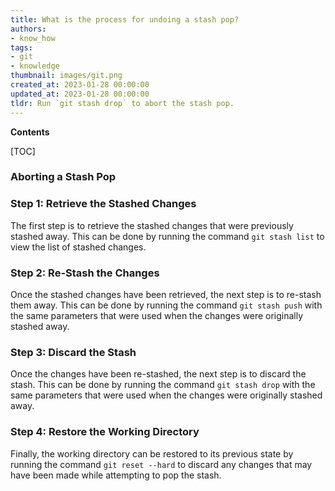 ```yaml
---
title: What is the process for undoing a stash pop?
authors:
- know_how
tags:
- git
- knowledge
thumbnail: images/git.png
created_at: 2023-01-28 00:00:00
updated_at: 2023-01-28 00:00:00
tldr: Run `git stash drop` to abort the stash pop.
---
```


**Contents**

[TOC]

### Aborting a Stash Pop

### Step 1: Retrieve the Stashed Changes 
The first step is to retrieve the stashed changes that were previously stashed away. This can be done by running the command `git stash list` to view the list of stashed changes.

### Step 2: Re-Stash the Changes
Once the stashed changes have been retrieved, the next step is to re-stash them away. This can be done by running the command `git stash push` with the same parameters that were used when the changes were originally stashed away.

### Step 3: Discard the Stash
Once the changes have been re-stashed, the next step is to discard the stash. This can be done by running the command `git stash drop` with the same parameters that were used when the changes were originally stashed away.

### Step 4: Restore the Working Directory
Finally, the working directory can be restored to its previous state by running the command `git reset --hard` to discard any changes that may have been made while attempting to pop the stash.
